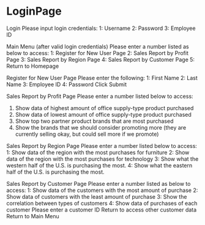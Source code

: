 # LoginPage

Login
Please input login credentials:
1: Username
2: Password
3: Employee ID

Main Menu (after valid login credentials)
Please enter a number listed as below to access:
1: Register for New User Page
2: Sales Report by Profit Page
3: Sales Report by Region Page
4: Sales Report by Customer Page
5: Return to Homepage

Register for New User Page
Please enter the following:	
1: First Name
2: Last Name
3: Employee ID
4: Password
Click Submit 

Sales Report by Profit Page
Please enter a number listed below to access:
1. Show data of highest amount of office supply-type product purchased 
2. Show data of lowest amount of office supply-type product purchased
3. Show top two partner product brands that are most purchased   
4. Show the brands that we should consider promoting more (they are currently selling okay, but could sell more if we promote) 

Sales Report by Region Page
Please enter a number listed below to access:
1: Show data of the region with the most purchases for furniture 
2: Show data of the region with the most purchases for technology 
3: Show what the western half of the U.S. is purchasing the most. 
4: Show what the eastern half of the U.S. is purchasing the most.



Sales Report by Customer Page
Please enter a number listed as below to access:
1: Show data of the customers with the most amount of purchase 
2: Show data of customers with the least amount of purchase 
3: Show the correlation between types of customers 
4: Show data of purchases of each customer
Please enter a customer ID
Return to access other customer data
Return to Main Menu
